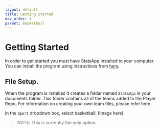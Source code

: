 ```yaml
---
layout: default
title: Getting Started
nav_order: 1
parent: Basketball
---
```


# Getting Started

In order to get started you must have StatsApp installed to your computer. You can install the program using instructions from [here](https://diamondpg.github.io/StatsApp/docs/Installation.html).

## File Setup. 
When the program is installed it creates a folder named `StatsApp` in your documents folder. This folder contains all of the teams added to the Player Repo. For information on creating your own team files, please refer here.

In the `Sport` dropdown box, select basketball.
(Image here)
> NOTE: This is currently the only option.
